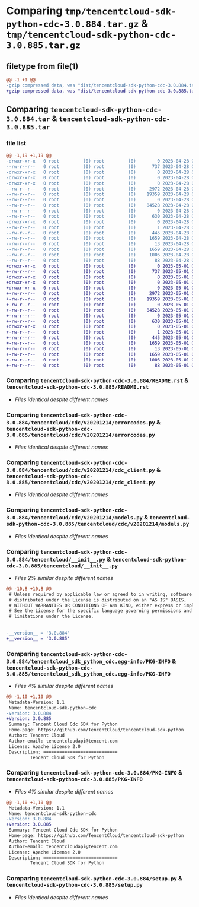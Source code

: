 # Comparing `tmp/tencentcloud-sdk-python-cdc-3.0.884.tar.gz` & `tmp/tencentcloud-sdk-python-cdc-3.0.885.tar.gz`

## filetype from file(1)

```diff
@@ -1 +1 @@
-gzip compressed data, was "dist/tencentcloud-sdk-python-cdc-3.0.884.tar", last modified: Fri Apr 28 02:07:37 2023, max compression
+gzip compressed data, was "dist/tencentcloud-sdk-python-cdc-3.0.885.tar", last modified: Mon May  1 00:31:02 2023, max compression
```

## Comparing `tencentcloud-sdk-python-cdc-3.0.884.tar` & `tencentcloud-sdk-python-cdc-3.0.885.tar`

### file list

```diff
@@ -1,19 +1,19 @@
-drwxr-xr-x   0 root         (0) root         (0)        0 2023-04-28 02:07:37.000000 tencentcloud-sdk-python-cdc-3.0.884/
--rw-r--r--   0 root         (0) root         (0)      737 2023-04-28 02:07:37.000000 tencentcloud-sdk-python-cdc-3.0.884/README.rst
-drwxr-xr-x   0 root         (0) root         (0)        0 2023-04-28 02:07:37.000000 tencentcloud-sdk-python-cdc-3.0.884/tencentcloud/
-drwxr-xr-x   0 root         (0) root         (0)        0 2023-04-28 02:07:37.000000 tencentcloud-sdk-python-cdc-3.0.884/tencentcloud/cdc/
-drwxr-xr-x   0 root         (0) root         (0)        0 2023-04-28 02:07:37.000000 tencentcloud-sdk-python-cdc-3.0.884/tencentcloud/cdc/v20201214/
--rw-r--r--   0 root         (0) root         (0)     2972 2023-04-28 02:07:37.000000 tencentcloud-sdk-python-cdc-3.0.884/tencentcloud/cdc/v20201214/errorcodes.py
--rw-r--r--   0 root         (0) root         (0)    19359 2023-04-28 02:07:37.000000 tencentcloud-sdk-python-cdc-3.0.884/tencentcloud/cdc/v20201214/cdc_client.py
--rw-r--r--   0 root         (0) root         (0)        0 2023-04-28 02:07:37.000000 tencentcloud-sdk-python-cdc-3.0.884/tencentcloud/cdc/v20201214/__init__.py
--rw-r--r--   0 root         (0) root         (0)    84528 2023-04-28 02:07:37.000000 tencentcloud-sdk-python-cdc-3.0.884/tencentcloud/cdc/v20201214/models.py
--rw-r--r--   0 root         (0) root         (0)        0 2023-04-28 02:07:37.000000 tencentcloud-sdk-python-cdc-3.0.884/tencentcloud/cdc/__init__.py
--rw-r--r--   0 root         (0) root         (0)      630 2023-04-28 02:07:37.000000 tencentcloud-sdk-python-cdc-3.0.884/tencentcloud/__init__.py
-drwxr-xr-x   0 root         (0) root         (0)        0 2023-04-28 02:07:37.000000 tencentcloud-sdk-python-cdc-3.0.884/tencentcloud_sdk_python_cdc.egg-info/
--rw-r--r--   0 root         (0) root         (0)        1 2023-04-28 02:07:37.000000 tencentcloud-sdk-python-cdc-3.0.884/tencentcloud_sdk_python_cdc.egg-info/dependency_links.txt
--rw-r--r--   0 root         (0) root         (0)      445 2023-04-28 02:07:37.000000 tencentcloud-sdk-python-cdc-3.0.884/tencentcloud_sdk_python_cdc.egg-info/SOURCES.txt
--rw-r--r--   0 root         (0) root         (0)     1659 2023-04-28 02:07:37.000000 tencentcloud-sdk-python-cdc-3.0.884/tencentcloud_sdk_python_cdc.egg-info/PKG-INFO
--rw-r--r--   0 root         (0) root         (0)       13 2023-04-28 02:07:37.000000 tencentcloud-sdk-python-cdc-3.0.884/tencentcloud_sdk_python_cdc.egg-info/top_level.txt
--rw-r--r--   0 root         (0) root         (0)     1659 2023-04-28 02:07:37.000000 tencentcloud-sdk-python-cdc-3.0.884/PKG-INFO
--rw-r--r--   0 root         (0) root         (0)     1006 2023-04-28 02:07:37.000000 tencentcloud-sdk-python-cdc-3.0.884/setup.py
--rw-r--r--   0 root         (0) root         (0)       88 2023-04-28 02:07:37.000000 tencentcloud-sdk-python-cdc-3.0.884/setup.cfg
+drwxr-xr-x   0 root         (0) root         (0)        0 2023-05-01 00:31:02.000000 tencentcloud-sdk-python-cdc-3.0.885/
+-rw-r--r--   0 root         (0) root         (0)      737 2023-05-01 00:31:02.000000 tencentcloud-sdk-python-cdc-3.0.885/README.rst
+drwxr-xr-x   0 root         (0) root         (0)        0 2023-05-01 00:31:02.000000 tencentcloud-sdk-python-cdc-3.0.885/tencentcloud/
+drwxr-xr-x   0 root         (0) root         (0)        0 2023-05-01 00:31:02.000000 tencentcloud-sdk-python-cdc-3.0.885/tencentcloud/cdc/
+drwxr-xr-x   0 root         (0) root         (0)        0 2023-05-01 00:31:02.000000 tencentcloud-sdk-python-cdc-3.0.885/tencentcloud/cdc/v20201214/
+-rw-r--r--   0 root         (0) root         (0)     2972 2023-05-01 00:31:02.000000 tencentcloud-sdk-python-cdc-3.0.885/tencentcloud/cdc/v20201214/errorcodes.py
+-rw-r--r--   0 root         (0) root         (0)    19359 2023-05-01 00:31:02.000000 tencentcloud-sdk-python-cdc-3.0.885/tencentcloud/cdc/v20201214/cdc_client.py
+-rw-r--r--   0 root         (0) root         (0)        0 2023-05-01 00:31:02.000000 tencentcloud-sdk-python-cdc-3.0.885/tencentcloud/cdc/v20201214/__init__.py
+-rw-r--r--   0 root         (0) root         (0)    84528 2023-05-01 00:31:02.000000 tencentcloud-sdk-python-cdc-3.0.885/tencentcloud/cdc/v20201214/models.py
+-rw-r--r--   0 root         (0) root         (0)        0 2023-05-01 00:31:02.000000 tencentcloud-sdk-python-cdc-3.0.885/tencentcloud/cdc/__init__.py
+-rw-r--r--   0 root         (0) root         (0)      630 2023-05-01 00:31:02.000000 tencentcloud-sdk-python-cdc-3.0.885/tencentcloud/__init__.py
+drwxr-xr-x   0 root         (0) root         (0)        0 2023-05-01 00:31:02.000000 tencentcloud-sdk-python-cdc-3.0.885/tencentcloud_sdk_python_cdc.egg-info/
+-rw-r--r--   0 root         (0) root         (0)        1 2023-05-01 00:31:02.000000 tencentcloud-sdk-python-cdc-3.0.885/tencentcloud_sdk_python_cdc.egg-info/dependency_links.txt
+-rw-r--r--   0 root         (0) root         (0)      445 2023-05-01 00:31:02.000000 tencentcloud-sdk-python-cdc-3.0.885/tencentcloud_sdk_python_cdc.egg-info/SOURCES.txt
+-rw-r--r--   0 root         (0) root         (0)     1659 2023-05-01 00:31:02.000000 tencentcloud-sdk-python-cdc-3.0.885/tencentcloud_sdk_python_cdc.egg-info/PKG-INFO
+-rw-r--r--   0 root         (0) root         (0)       13 2023-05-01 00:31:02.000000 tencentcloud-sdk-python-cdc-3.0.885/tencentcloud_sdk_python_cdc.egg-info/top_level.txt
+-rw-r--r--   0 root         (0) root         (0)     1659 2023-05-01 00:31:02.000000 tencentcloud-sdk-python-cdc-3.0.885/PKG-INFO
+-rw-r--r--   0 root         (0) root         (0)     1006 2023-05-01 00:31:02.000000 tencentcloud-sdk-python-cdc-3.0.885/setup.py
+-rw-r--r--   0 root         (0) root         (0)       88 2023-05-01 00:31:02.000000 tencentcloud-sdk-python-cdc-3.0.885/setup.cfg
```

### Comparing `tencentcloud-sdk-python-cdc-3.0.884/README.rst` & `tencentcloud-sdk-python-cdc-3.0.885/README.rst`

 * *Files identical despite different names*

### Comparing `tencentcloud-sdk-python-cdc-3.0.884/tencentcloud/cdc/v20201214/errorcodes.py` & `tencentcloud-sdk-python-cdc-3.0.885/tencentcloud/cdc/v20201214/errorcodes.py`

 * *Files identical despite different names*

### Comparing `tencentcloud-sdk-python-cdc-3.0.884/tencentcloud/cdc/v20201214/cdc_client.py` & `tencentcloud-sdk-python-cdc-3.0.885/tencentcloud/cdc/v20201214/cdc_client.py`

 * *Files identical despite different names*

### Comparing `tencentcloud-sdk-python-cdc-3.0.884/tencentcloud/cdc/v20201214/models.py` & `tencentcloud-sdk-python-cdc-3.0.885/tencentcloud/cdc/v20201214/models.py`

 * *Files identical despite different names*

### Comparing `tencentcloud-sdk-python-cdc-3.0.884/tencentcloud/__init__.py` & `tencentcloud-sdk-python-cdc-3.0.885/tencentcloud/__init__.py`

 * *Files 2% similar despite different names*

```diff
@@ -10,8 +10,8 @@
 # Unless required by applicable law or agreed to in writing, software
 # distributed under the License is distributed on an "AS IS" BASIS,
 # WITHOUT WARRANTIES OR CONDITIONS OF ANY KIND, either express or implied.
 # See the License for the specific language governing permissions and
 # limitations under the License.
 
 
-__version__ = '3.0.884'
+__version__ = '3.0.885'
```

### Comparing `tencentcloud-sdk-python-cdc-3.0.884/tencentcloud_sdk_python_cdc.egg-info/PKG-INFO` & `tencentcloud-sdk-python-cdc-3.0.885/tencentcloud_sdk_python_cdc.egg-info/PKG-INFO`

 * *Files 4% similar despite different names*

```diff
@@ -1,10 +1,10 @@
 Metadata-Version: 1.1
 Name: tencentcloud-sdk-python-cdc
-Version: 3.0.884
+Version: 3.0.885
 Summary: Tencent Cloud Cdc SDK for Python
 Home-page: https://github.com/TencentCloud/tencentcloud-sdk-python
 Author: Tencent Cloud
 Author-email: tencentcloudapi@tencent.com
 License: Apache License 2.0
 Description: ============================
         Tencent Cloud SDK for Python
```

### Comparing `tencentcloud-sdk-python-cdc-3.0.884/PKG-INFO` & `tencentcloud-sdk-python-cdc-3.0.885/PKG-INFO`

 * *Files 4% similar despite different names*

```diff
@@ -1,10 +1,10 @@
 Metadata-Version: 1.1
 Name: tencentcloud-sdk-python-cdc
-Version: 3.0.884
+Version: 3.0.885
 Summary: Tencent Cloud Cdc SDK for Python
 Home-page: https://github.com/TencentCloud/tencentcloud-sdk-python
 Author: Tencent Cloud
 Author-email: tencentcloudapi@tencent.com
 License: Apache License 2.0
 Description: ============================
         Tencent Cloud SDK for Python
```

### Comparing `tencentcloud-sdk-python-cdc-3.0.884/setup.py` & `tencentcloud-sdk-python-cdc-3.0.885/setup.py`

 * *Files identical despite different names*

